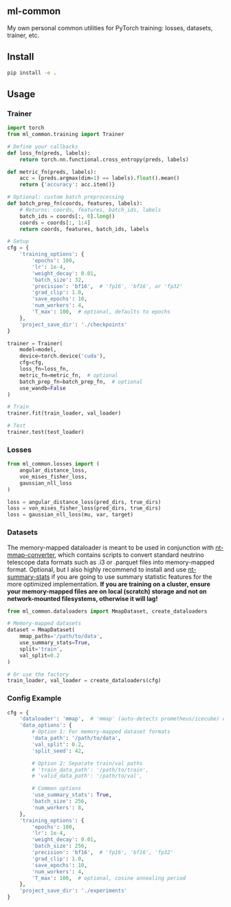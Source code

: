 ## ml-common

My own personal common utilities for PyTorch training: losses, datasets, trainer, etc.

## Install

```bash
pip install -e .
```

## Usage

### Trainer

```python
import torch
from ml_common.training import Trainer

# Define your callbacks
def loss_fn(preds, labels):
    return torch.nn.functional.cross_entropy(preds, labels)

def metric_fn(preds, labels):
    acc = (preds.argmax(dim=1) == labels).float().mean()
    return {'accuracy': acc.item()}

# Optional: custom batch preprocessing
def batch_prep_fn(coords, features, labels):
    # Returns: coords, features, batch_ids, labels
    batch_ids = coords[:, 0].long()
    coords = coords[:, 1:4]
    return coords, features, batch_ids, labels

# Setup
cfg = {
    'training_options': {
        'epochs': 100,
        'lr': 1e-4,
        'weight_decay': 0.01,
        'batch_size': 32,
        'precision': 'bf16',  # 'fp16', 'bf16', or 'fp32'
        'grad_clip': 1.0,
        'save_epochs': 10,
        'num_workers': 4,
        'T_max': 100,  # optional, defaults to epochs
    },
    'project_save_dir': './checkpoints'
}

trainer = Trainer(
    model=model,
    device=torch.device('cuda'),
    cfg=cfg,
    loss_fn=loss_fn,
    metric_fn=metric_fn,  # optional
    batch_prep_fn=batch_prep_fn,  # optional
    use_wandb=False
)

# Train
trainer.fit(train_loader, val_loader)

# Test
trainer.test(test_loader)
```

### Losses

```python
from ml_common.losses import (
    angular_distance_loss,
    von_mises_fisher_loss,
    gaussian_nll_loss
)

loss = angular_distance_loss(pred_dirs, true_dirs)
loss = von_mises_fisher_loss(pred_dirs, true_dirs)
loss = gaussian_nll_loss(mu, var, target)
```

### Datasets

The memory-mapped dataloader is meant to be used in conjunction with [nt-mmap-converter](https://github.com/felixyu7/nt-mmap-converter), which contains scripts to convert standard neutrino telescope data formats such as .i3 or .parquet files into memory-mapped format. Optional, but I also highly recommend to install and use [nt-summary-stats](https://github.com/felixyu7/nt-summary-stats) if you are going to use summary statistic features for the more optimized implementation. **If you are training on a cluster, ensure your memory-mapped files are on local (scratch) storage and not on network-mounted filesystems, otherwise it will lag!**

```python
from ml_common.dataloaders import MmapDataset, create_dataloaders

# Memory-mapped datasets
dataset = MmapDataset(
    mmap_paths='/path/to/data',
    use_summary_stats=True,
    split='train',
    val_split=0.2
)

# Or use the factory
train_loader, val_loader = create_dataloaders(cfg)
```

### Config Example

```python
cfg = {
    'dataloader': 'mmap',  # 'mmap' (auto-detects prometheus/icecube) or 'kaggle'
    'data_options': {
        # Option 1: For memory-mapped dataset formats
        'data_path': '/path/to/data',
        'val_split': 0.2,
        'split_seed': 42,

        # Option 2: Separate train/val paths
        # 'train_data_path': '/path/to/train',
        # 'valid_data_path': '/path/to/val',

        # Common options
        'use_summary_stats': True,
        'batch_size': 256,
        'num_workers': 8,
    },
    'training_options': {
        'epochs': 100,
        'lr': 1e-4,
        'weight_decay': 0.01,
        'batch_size': 256,
        'precision': 'bf16',  # 'fp16', 'bf16', 'fp32'
        'grad_clip': 1.0,
        'save_epochs': 10,
        'num_workers': 4,
        'T_max': 100,  # optional, cosine annealing period
    },
    'project_save_dir': './experiments'
}
```

